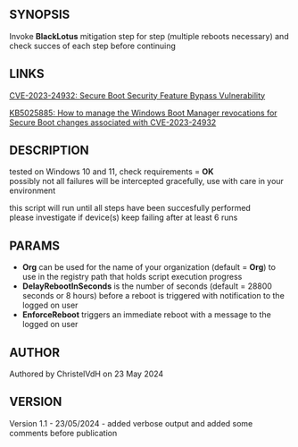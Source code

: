 ## SYNOPSIS

Invoke **BlackLotus** mitigation step for step (multiple reboots necessary) and check succes of each step before continuing

## LINKS

[CVE-2023-24932: Secure Boot Security Feature Bypass Vulnerability](https://msrc.microsoft.com/update-guide/vulnerability/CVE-2023-24932)

[KB5025885: How to manage the Windows Boot Manager revocations for Secure Boot changes associated with CVE-2023-24932](https://support.microsoft.com/en-us/topic/kb5025885-how-to-manage-the-windows-boot-manager-revocations-for-secure-boot-changes-associated-with-cve-2023-24932-41a975df-beb2-40c1-99a3-b3ff139f832d?preview=true)

## DESCRIPTION

tested on Windows 10 and 11, check requirements = **OK**  
possibly not all failures will be intercepted gracefully, use with care in your environment

this script will run until all steps have been succesfully performed  
please investigate if device(s) keep failing after at least 6 runs

## PARAMS

- **Org** can be used for the name of your organization (default = **Org**) to use in the registry path that holds script execution progress
- **DelayRebootInSeconds** is the number of seconds (default = 28800 seconds or 8 hours) before a reboot is triggered with notification to the logged on user
- **EnforceReboot** triggers an immediate reboot with a message to the logged on user

## AUTHOR

Authored by ChristelVdH on 23 May 2024

## VERSION

Version 1.1 - 23/05/2024 - added verbose output and added some comments before publication
